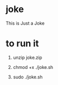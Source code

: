 # joke
This is Just a Joke 

# to run it 
1. unzip joke.zip

1. chmod +x ./joke.sh

1. sudo ./joke.sh

